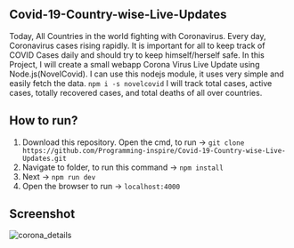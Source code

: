 ## Covid-19-Country-wise-Live-Updates

Today, All Countries in the world fighting with Coronavirus. 
Every day, Coronavirus cases rising rapidly. It is important for all to keep track of COVID Cases daily and should try to keep himself/herself safe. 
In this Project, I will create a small webapp Corona Virus Live Update using Node.js(NovelCovid). I can use this nodejs module, it uses very simple and easily fetch the data. `npm i -s novelcovid` 
I will track total cases, active cases, totally recovered cases, and total deaths of all over countries.

## How to run?

1. Download this repository. Open the cmd, to run -> `git clone https://github.com/Programming-inspire/Covid-19-Country-wise-Live-Updates.git`
2. Navigate to folder, to run this command -> `npm install`
3. Next -> `npm run dev`
4. Open the browser to run -> `localhost:4000`


## Screenshot

 ![corona_details](https://user-images.githubusercontent.com/67471717/117022899-3f6e2180-ad16-11eb-83a8-2e30ff3c3e35.PNG)

